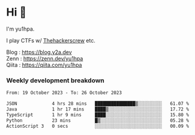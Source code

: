 # Hi 👋

I'm yu1hpa.

I play CTFs w/ [Thehackerscrew](https://www.thehackerscrew.team/) etc.

Blog : https://blog.y2a.dev  
Zenn : https://zenn.dev/yu1hpa  
Qiita : https://qiita.com/yu1hpa  

### Weekly development breakdown

<!--START_SECTION:waka-->

```txt
From: 19 October 2023 - To: 26 October 2023

JSON             4 hrs 28 mins   ███████████████▒░░░░░░░░░   61.07 %
Java             1 hr 17 mins    ████▒░░░░░░░░░░░░░░░░░░░░   17.72 %
TypeScript       1 hr 9 mins     ████░░░░░░░░░░░░░░░░░░░░░   15.80 %
Python           23 mins         █▒░░░░░░░░░░░░░░░░░░░░░░░   05.28 %
ActionScript 3   0 secs          ░░░░░░░░░░░░░░░░░░░░░░░░░   00.09 %
```

<!--END_SECTION:waka-->

